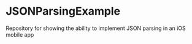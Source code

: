 # JSONParsingExample
Repository for showing the ability to implement JSON parsing in an iOS mobile app
